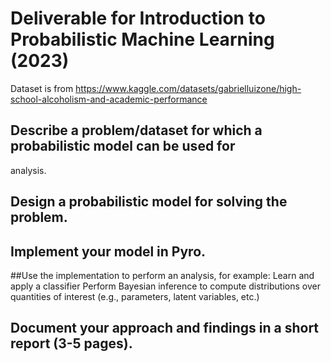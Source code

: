 # Deliverable for Introduction to Probabilistic Machine Learning (2023)
Dataset is from 
https://www.kaggle.com/datasets/gabrielluizone/high-school-alcoholism-and-academic-performance

## Describe a problem/dataset for which a probabilistic model can be used for
analysis.

## Design a probabilistic model for solving the problem.

## Implement your model in Pyro.

##Use the implementation to perform an analysis, for example:
Learn and apply a classifier
Perform Bayesian inference to compute distributions over quantities of
interest (e.g., parameters, latent variables, etc.)

## Document your approach and findings in a short report (3-5 pages).

